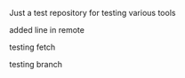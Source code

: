 Just a test repository for testing various tools

added line in remote

testing fetch

testing branch
